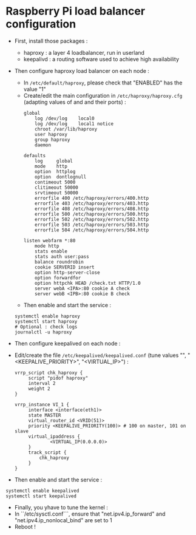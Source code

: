 # Raspberry Pi load balancer configuration

* First, install those packages :
  * haproxy : a layer 4 loadbalancer, run in userland
  * keepalivd : a routing software used to achieve high availability

* Then configure haproxy load balancer on each node :
  * In ```/etc/default/haproxy```, please check that "ENABLED" has the value "1"
  * Create/edit the main configuration in ```/etc/haproxy/haproxy.cfg``` (adapting values of <IPA> and <IPB> and their ports) :
    ```
    global
        log /dev/log    local0
        log /dev/log    local1 notice
        chroot /var/lib/haproxy
        user haproxy
        group haproxy
        daemon

    defaults
        log     global
        mode    http
        option  httplog
        option  dontlognull
        contimeout 5000
        clitimeout 50000
        srvtimeout 50000
        errorfile 400 /etc/haproxy/errors/400.http
        errorfile 403 /etc/haproxy/errors/403.http
        errorfile 408 /etc/haproxy/errors/408.http
        errorfile 500 /etc/haproxy/errors/500.http
        errorfile 502 /etc/haproxy/errors/502.http
        errorfile 503 /etc/haproxy/errors/503.http
        errorfile 504 /etc/haproxy/errors/504.http

    listen webfarm *:80
        mode http
        stats enable
        stats auth user:pass
        balance roundrobin
        cookie SERVERID insert
        option http-server-close
        option forwardfor
        option httpchk HEAD /check.txt HTTP/1.0
        server webA <IPA>:80 cookie A check
        server webB <IPB>:80 cookie B check
    ```
  * Then enable and start the service :
   ```
   systemctl enable haproxy
   systemctl start haproxy
   # Optional : check logs 
   journalctl -u haproxy
   ```
* Then configure keepalived on each node :
 * Edit/create the file ```/etc/keepalived/keepalived.conf``` (tune values "<VRID>", "<KEEPALIVE_PRIORITY>", "<VIRTUAL_IP>") :
   ```
   vrrp_script chk_haproxy {
        script "pidof haproxy"
        interval 2
        weight 2
   }
   
   vrrp_instance VI_1 {
        interface <interface(eth1)>
        state MASTER
        virtual_router_id <VRID(51)>
        priority <KEEPALIVE_PRIORITY(100)> # 100 on master, 101 on slave
        virtual_ipaddress {
                <VIRTUAL_IP(0.0.0.0)>
        }
        track_script {
            chk_haproxy
        }
   }
   ```
  * Then enable and start the service :
   ```
   systemctl enable keepalived
   systemctl start keepalived
   ```
* Finally, you yhave to tune the kernel :
 * In ``/etc/sysctl.conf```, ensure that "net.ipv4.ip_forward" and "net.ipv4.ip_nonlocal_bind" are set to 1
 * Reboot !
